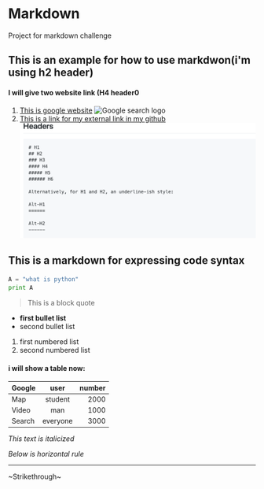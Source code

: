 # Markdown
Project for markdown challenge
## This is an example for how to use markdwon(i'm using h2 header)
#### I will give two website link (H4 header0

1. [This is google website](https://www.google.com)
![Google search logo](https://storage.googleapis.com/gd-wagtail-prod-assets/original_images/evolving_google_identity_share.jpg)
2. [This is a link for my external link in my github](https://github.com/cnhuijiang/Markdown/blob/master/External%20link.mkd)
![i will show more information about markdown in the external link.mkd](https://github.com/cnhuijiang/Markdown/blob/master/Markdown%20for%20header.png)

## This is a markdown for expressing code syntax
```python
A = "what is python"
print A
```
> This is a block quote
* **first bullet list**
* second bullet list
1. first numbered list
2. second numbered list
#### i will show a table now:
| Google        | user           | number  |
| ------------- |:-------------: | -----:   |
| Map           | student        |  2000    |
| Video         | man            |  1000    |
| Search        | everyone       |  3000    |

*This text is italicized*

*Below is horizontal rule*

-----

~Strikethrough~
